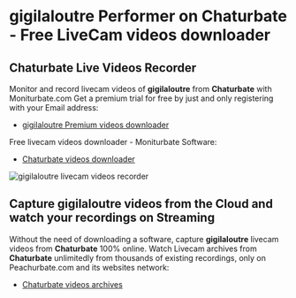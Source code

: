 # gigilaloutre Performer on Chaturbate - Free LiveCam videos downloader

## Chaturbate Live Videos Recorder

Monitor and record livecam videos of **gigilaloutre** from **Chaturbate** with Moniturbate.com
Get a premium trial for free by just and only registering with your Email address:
* [gigilaloutre Premium videos downloader](https://moniturbate.com/request-demo-licence-key.html)

Free livecam videos downloader - Moniturbate Software:
* [Chaturbate videos downloader](https://moniturbate.com/moniturbate-download-software.html)

![gigilaloutre livecam videos recorder](https://peachurnet.com/templates/moniturbate-software.png)


## Capture gigilaloutre videos from the Cloud and watch your recordings on Streaming

Without the need of downloading a software, capture **gigilaloutre** livecam videos from **Chaturbate** 100% online.
Watch Livecam archives from **Chaturbate** unlimitedly from thousands of existing recordings, only on Peachurbate.com and its websites network:
* [Chaturbate videos archives](https://peachurnet.com/)